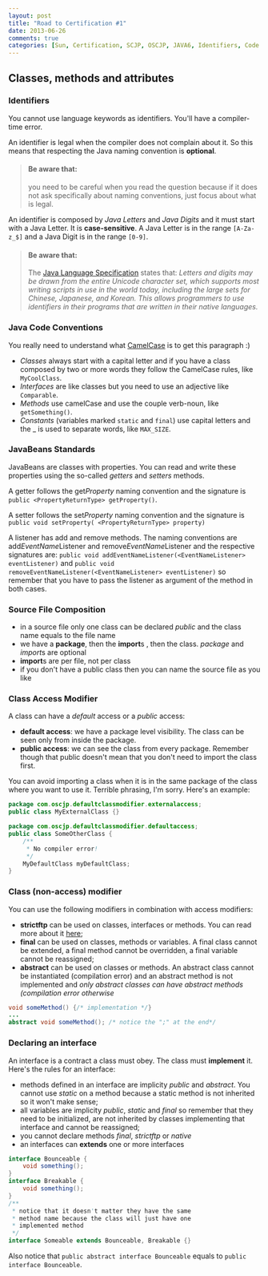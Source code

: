 ```yaml
---
layout: post
title: "Road to Certification #1"
date: 2013-06-26
comments: true
categories: [Sun, Certification, SCJP, OSCJP, JAVA6, Identifiers, Code Conventions, JavaBeans, Modifiers]
---
```

## Classes, methods and attributes

### Identifiers
You cannot use language keywords as identifiers. You'll have a compiler-time error.

An identifier is legal when the compiler does not complain about it. So this means that respecting the Java naming
convention is **optional**.

> #### Be aware that:
> you need to be careful when you read the question because if it does not ask specifically about naming conventions, just focus about what is legal.

An identifier is composed by *Java Letters* and *Java Digits* and it must start with a Java Letter. It is **case-sensitive**. A Java Letter is in the range `[A-Za-z_$]` and a Java Digit is in the range `[0-9]`.

> #### Be aware that:
> The [Java Language Specification](http://docs.oracle.com/javase/specs/jls/se7/html/jls-3.html#jls-3.8) states that: *Letters and digits may be drawn from the entire Unicode character set, which supports most writing scripts in use in the world today, including the large sets for Chinese, Japanese, and Korean. This allows programmers to use identifiers in their programs that are written in their native languages.*

<!-- more -->
### Java Code Conventions
You really need to understand what [CamelCase](http://en.wikipedia.org/wiki/CamelCase) is to get this paragraph :)

* *Classes* always start with a capital letter and if you have a class composed by two or more words they follow the CamelCase rules, like `MyCoolClass`.
* *Interfaces* are like classes but you need to use an adjective like `Comparable`.
* *Methods* use camelCase and use the couple verb-noun, like `getSomething()`.
* *Constants* (variables marked `static` and `final`) use capital letters and the _ is used to separate words, like `MAX_SIZE`.

### JavaBeans Standards
JavaBeans are classes with properties. You can read and write these properties using the so-called *getters* and *setters* methods.

A getter follows the get*Property* naming convention and the signature is `public <PropertyReturnType> getProperty()`.

A setter follows the set*Property* naming convention and the signature is `public void setProperty( <PropertyReturnType> property)`

A listener has add and remove methods. The naming conventions are add*EventName*Listener and remove*EventName*Listener and the respective signatures are: `public void addEventNameListener(<EventNameListener> eventListener)` and `public void removeEventNameListener(<EventNameListener> eventListener)` so remember that you have to pass the listener as argument of the method in both cases.

### Source File Composition

* in a source file only one class can be declared *public* and the class name equals to the file name
* we have a **package**, then the **import**s , then the class. *package* and *import*s are optional
* **import**s are per file, not per class
* if you don't have a public class then you can name the source file as you like

### Class Access Modifier
A class can have a *default* access or a *public* access:
* **default access**: we have a package level visibility. The class can be seen only from inside the package.
* **public access**: we can see the class from every package. Remember though that public doesn't mean that you don't need to import the class first.

You can avoid importing a class when it is in the same package of the class where you want to use it.
Terrible phrasing, I'm sorry. Here's an example:

~~~~~~~~ java
package com.oscjp.defaultclassmodifier.externalaccess;
public class MyExternalClass {}

package com.oscjp.defaultclassmodifier.defaultaccess;
public class SomeOtherClass {
	/**
	 * No compiler error!
	 */
	MyDefaultClass myDefaultClass;
}
~~~~~~~~

### Class (non-access) modifier
You can use the following modifiers in combination with access modifiers:
* **strictftp** can be used on classes, interfaces or methods. You can read more about it [here](http://en.wikipedia.org/wiki/Strictfp);
* **final** can be used on classes, methods or variables. A final class cannot be extended, a final method cannot be overridden, a final variable cannot be reassigned;
* **abstract** can be used on classes or methods. An abstract class cannot be instantiated (compilation error) and an abstract method is not implemented and *only abstract classes can have abstract methods (compilation error otherwise*

~~~~~~~~ java
void someMethod() {/* implementation */}
...
abstract void someMethod(); /* notice the ";" at the end*/
~~~~~~~~

### Declaring an interface
An interface is a contract a class must obey. The class must **implement** it. Here's the rules for an interface:
* methods defined in an interface are implicity *public* and *abstract*. You cannot use *static* on a method because a static method is not inherited so it won't make sense;
* all variables are implicity *public*,  *static* and *final* so remember that they need to be initialized, are not inherited by classes implementing that interface and cannot be reassigned;
* you cannot declare methods *final*, *strictftp* or *native*
* an interfaces can **extends** one or more interfaces

~~~~~~~~ java
interface Bounceable {
	void something();
}
interface Breakable {
	void something();
}
/**
 * notice that it doesn't matter they have the same
 * method name because the class will just have one
 * implemented method
 */
interface Someable extends Bounceable, Breakable {}
~~~~~~~~

Also notice that `public abstract interface Bounceable` equals to `public interface Bounceable`.
